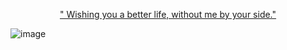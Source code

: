 <p align="center"> <ins> " Wishing you a better life, without me by your side." </ins> </p>

![image]([https://file.garden/Z5XfcGXMBSWGuItV/IMG_2267.jpeg](https://file.garden/Z5XfcGXMBSWGuItV/IMG_2277.jpeg))
